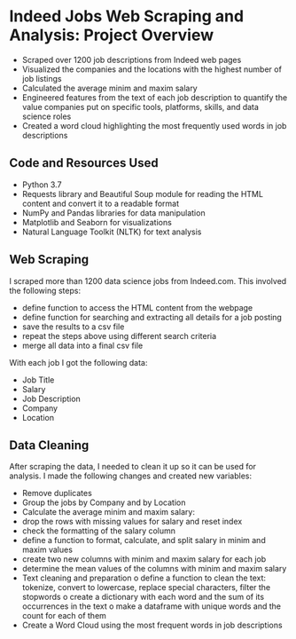 # Indeed Jobs Web Scraping and Analysis: Project Overview
-	Scraped over 1200 job descriptions from Indeed web pages
-	Visualized the companies and the locations with the highest number of job listings
-	Calculated the average minim and maxim salary 
-	Engineered features from the text of each job description to quantify the value companies put on specific tools, platforms, skills, and data science roles
-	Created a word cloud highlighting the most frequently used words in job descriptions

## Code and Resources Used
- Python 3.7
- Requests library and Beautiful Soup module for reading the HTML content and convert it to a readable format
- NumPy and Pandas libraries for data manipulation
- Matplotlib and Seaborn for visualizations
- Natural Language Toolkit (NLTK) for text analysis

## Web Scraping
I scraped more than 1200 data science jobs from Indeed.com. This involved the following steps:
- define function to access the HTML content from the webpage
- define function for searching and extracting all details for a job posting
- save the results to a csv file
- repeat the steps above using different search criteria
- merge all data into a final csv file

With each job I got the following data:
- Job Title
- Salary
- Job Description
- Company
- Location

## Data Cleaning
After scraping the data, I needed to clean it up so it can be used for analysis. I made the following changes and created new variables:
-	Remove duplicates
-	Group the jobs by Company and by Location
-	Calculate the average minim and maxim salary:
  -	drop the rows with missing values for salary and reset index
  -	check the formatting of the salary column
  -	define a function to format, calculate, and split salary in minim and maxim values
  -	create two new columns with minim and maxim salary for each job 
  -	determine the mean values of the columns with minim and maxim salary
-	Text cleaning and preparation
o	define a function to clean the text: tokenize, convert to lowercase, replace special characters, filter the stopwords
o	create a dictionary with each word and the sum of its occurrences in the text
o	make a dataframe with unique words and the count for each of them
-	Create a Word Cloud using the most frequent words in job descriptions
